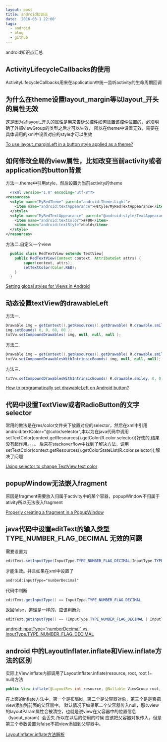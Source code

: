 ```yaml
---
layout: post
title: android知识点
date: '2016-03-1 22:00'
tags:
  - android
  - blog
  - github
---
```


android知识点汇总

## ActivityLifecycleCallbacks的使用
  ActivityLifecycleCallbacks用来在application中统一监听activity的生命周期回调

## 为什么在theme设置layout_margin等以layout_开头的属性无效
  这是因为以layout_开头的属性是用来告诉父控件如何放置该控件位置的，必须明确了外部viewGroup的类型之后才可以生效，   所以在theme中设置无效，需要在具体调用的xml中设置对应的style才可以生效

  [  To use layout_marginLeft in a button style applied as a theme?][3da2c9b8]

## 如何修改全局的view属性，比如改变当前activity或者application的button背景
  方法一.theme中引用style，然后设置为当前activity的theme

```xml
  <?xml version="1.0" encoding="utf-8"?>
<resources>
  <style name="MyRedTheme" parent="android:Theme.Light">
    <item name="android:textAppearance">@style/MyRedTextAppearance</item>
  </style>
  <style name="MyRedTextAppearance" parent="@android:style/TextAppearance">
    <item name="android:textColor">#F00</item>
    <item name="android:textStyle">bold</item>
  </style>
</resources>
```

  方法二.自定义一个view

```java
  public class RedTextView extends TextView{
    public RedTextView(Context context, AttributeSet attrs) {
        super(context, attrs);
        setTextColor(Color.RED);
    }
  }
```

  [  Setting global styles for Views in Android][08902e5d]
 <!--more-->
## 动态设置textView的drawableLeft
  方法一.
  ```java
  Drawable img = getContext().getResources().getDrawable( R.drawable.smiley );
  img.setBounds( 0, 0, 60, 60 );
  txtVw.setCompoundDrawables( img, null, null, null );
  ```
  方法二.
  ```java
  Drawable img = getContext().getResources().getDrawable( R.drawable.smiley );
  txtVw.setCompoundDrawablesWithIntrinsicBounds( img, null, null, null);
  ```
  方法三.
  ```java
  txtVw.setCompoundDrawablesWithIntrinsicBounds( R.drawable.smiley, 0, 0, 0);
  ```
  [  How to programatically set drawableLeft on Android button?][668016e2]

## 代码中设置TextView或者RadioButton的文字selector
  常用的做法是在res/color文件夹下放置对应的selector，然后在xml中引用 android:textColor="@color/selector",本以为在java代码中调用
  setTextColor(context.getResources().getColor(R.color.selector))好使的,结果没有起作用。。。。
  后来在stackoverflow中找到了解决方法，调用setTextColor(context.getResources().getColorStateList(R.color.selector));解决了问题

  [  Using selector to change TextView text color][7f26391d]

  [7f26391d]: http://stackoverflow.com/questions/9982182/using-selector-to-change-textview-text-color "Using selector to change TextView text color"

## popupWindow无法嵌入fragment
  原因是fragment需要放入归属于activity中的某个容器，popupWindow不归属于ativity所以无法嵌入fragment

  [Properly creating a fragment in a PopupWindow][ebd60c09]

## java代码中设置editText的输入类型 TYPE_NUMBER_FLAG_DECIMAL 无效的问题
  需要设置为
  ```java
  editText.setInputType(InputType.TYPE_NUMBER_FLAG_DECIMAL|InputType.TYPE_CLASS_NUMBER);
  ```
  才能生效。并且如果在xml中设置了
  ```xml
  android:inputType="numberDecimal"
  ```
  代码中判断
  ```java
  editText.getInputType() == InputType.TYPE_NUMBER_FLAG_DECIMAL
  ```
  返回false，道理是一样的，应该判断为
  ```java
  editText.getInputType() == (InputType.TYPE_NUMBER_FLAG_DECIMAL | InputType.TYPE_CLASS_NUMBER)
  ```

  [android:inputType=“numberDecimal” vs. InputType.TYPE_NUMBER_FLAG_DECIMAL][84d7fa5f]

## android 中的LayoutInflater.inflate和View.inflate方法的区别
  实际上View.inflate内部调用了LayoutInflater.inflate(resource, root, root != null)方法
  ```java
  public View inflate(@LayoutRes int resource, @Nullable ViewGroup root, boolean attachToRoot)
  ```
  在上面的inflate方法中，第一个是布局id，第二个是父容器对象，第三个是是否把view添加到前面的父容器中。
  默认情况下如果第二个父容器传入null，那么view的layoutParam属性会被清空，也就是说view在父容器中的位置信息（lyaout_param）会丢失.所以在以后的使用的时候
  应该把父容器对象传入，但是第三个参数设置为false不把view添加到父容器中。

  [LayoutInflater.inflate方法解析][cc462667]




[cc462667]: http://bxbxbai.github.io/2014/11/19/make-sense-of-layoutinflater/ "LayoutInflater.inflate方法解析"

[84d7fa5f]: http://stackoverflow.com/questions/31914388/androidinputtype-numberdecimal-vs-inputtype-type-number-flag-decimal "android:inputType=“numberDecimal” vs. InputType.TYPE_NUMBER_FLAG_DECIMAL"

[668016e2]: http://stackoverflow.com/questions/4502605/how-to-programatically-set-drawableleft-on-android-button "How to programatically set drawableLeft on Android button?"

[08902e5d]: http://stackoverflow.com/questions/3078081/setting-global-styles-for-views-in-android "Setting global styles for Views in Android"

[3da2c9b8]: http://stackoverflow.com/questions/3775587/to-use-layout-marginleft-in-a-button-style-applied-as-a-theme "To use layout_marginLeft in a button style applied as a theme?"

[ebd60c09]: http://stackoverflow.com/questions/8044593/properly-creating-a-fragment-in-a-popupwindow "Properly creating a fragment in a PopupWindow"

